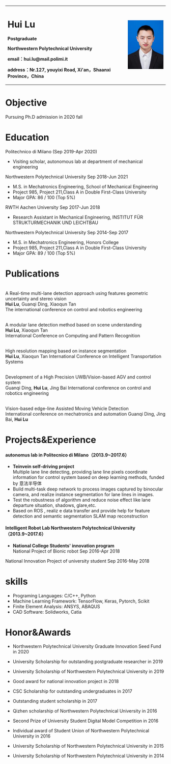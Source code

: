 <div>
<table border="0">
  <tr>
    <td width="75%">
      <h1>Hui Lu</h1>
      <p><b>Postgraduate</b></p>
      <p><b>Northwestern Polytechnical University</b></p>
      <p><b>email：hui.lu@mail.polimi.it</b></p>
      <p><b>address：Nr.127, youyixi Road, Xi'an，Shaanxi Province，China</b></p>
    </td>
    <td width="25%">
      <img src="/简历.png" width="100%">
    </td>
  </tr>
</table>
</div>

# Objective
Pursuing Ph.D admission in 2020 fall
# Education
Politechnico di Milano    (Sep 2019-Apr 2020)
- Visiting scholar, autonomous lab at department of mechanical engineering

Northwestern Polytechnical University      Sep 2018-Jun 2021
- M.S. in Mechatronics Engineering, School of Mechanical Engineering
- Project 985, Project 211,Class A in Double First-Class University
- Major GPA: 86 / 100 (Top 5%)

RWTH Aachen University    Sep 2017-Jun 2018
- Research Assistant in Mechanical Engineering, INSTITUT FÜR STRUKTURMECHANIK UND LEICHTBAU

Northwestern Polytechnical University      Sep 2014-Sep 2017
- M.S. in Mechatronics Engineering, Honors College
- Project 985, Project 211,Class A in Double First-Class University
- Major GPA: 89 / 100 (Top 5%)

# Publications
<br/>A Real-time multi-lane detection approach using features geometric uncertainty and stereo vision</br>
**Hui Lu**, Guanqi Ding, Xiaoqun Tan
<br/>The international conference on control and robotics engineering</br>

<br/>A modular lane detection method based on scene understanding</br>
**Hui Lu**, Xiaoqun Tan  
International Conference on Computing and Pattern Recognition

<br/>High resolution mapping based on instance segmentation</br>
**Hui Lu**, Xiaoqun Tan
International Conference on Intelligent Transportation Systems

<br/>Development of a High Precision UWB/Vision-based AGV and control system</br>
Guanqi Ding, **Hui Lu**, Jing Bai
International conference on control and robotics engineering

<br/>Vision-based edge-line Assisted Moving Vehicle Detection</br>
International conference on mechatronics and automation
Guanqi Ding, Jing Bai, **Hui Lu**


# Projects&Experience

#### autonomus lab in Politecnico di Milano（2013.9~2017.6）
- **Teinvein self-driving project**  
Multiple lane line detecting, providing lane line pixels coordinate information for control system based on deep learning methods, funded by 意法半导体
- Build multi-task deep network to process images captured by binocular camera, and realize instance segmentation for lane lines in images.
- Test the robustness of algorithm and reduce noise effect like lane departure situation, shadows, glare,etc.
- Based on ROS , realiz e data transfer and provide help for feature detection and semantic segmentation SLAM map reconstruction

#### Intelligent Robot Lab Northwestern Polytechnical University（2013.9~2017.6）
- **National College Students' innovation program**  
National Project of Bionic robot
Sep 2016-Apr 2018

National Innovation Project of university student
Sep 2016-May 2018



# skills
- Programing Languages: C/C++, Python
- Machine Learning Framework: TensorFlow, Keras, Pytorch, Scikit
- Finite Element Analysis: ANSYS, ABAQUS
- CAD Software: Solidworks, Catia

# Honor&Awards

- Northwestern Polytechnical University Graduate Innovation Seed Fund in 2020

- University Scholarship for outstanding postgraduate researcher in 2019

- University Scholarship of Northwestern Polytechnical University in 2019

- Good award for national innovation project in 2018

- CSC Scholarship for outstanding undergraduates in 2017

- Outstanding student scholarship in 2017

- Qizhen scholarship of Northwestern Polytechnical University in 2016

- Second Prize of University Student Digital Model Competition in 2016

- Individual award of Student Union of Northwestern Polytechnical University in 2016

- University Scholarship of Northwestern Polytechnical University in 2015

- University Scholarship of Northwestern Polytechnical University in 2014





